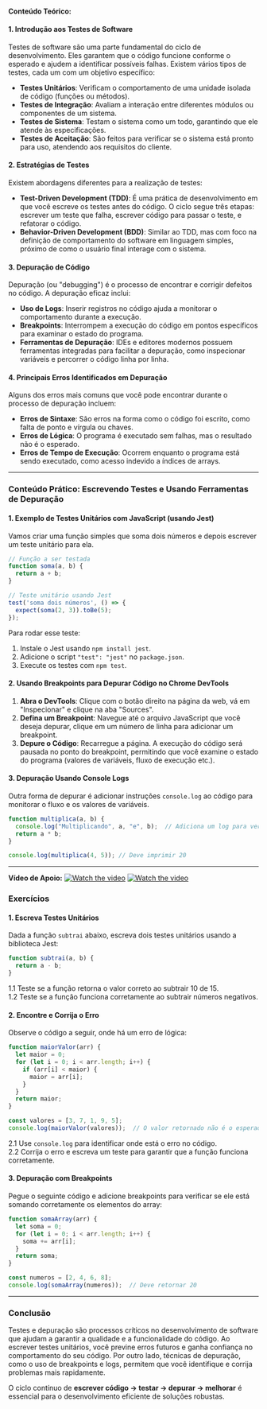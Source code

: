 #### Conteúdo Teórico: 

#### 1. Introdução aos Testes de Software
Testes de software são uma parte fundamental do ciclo de desenvolvimento. Eles garantem que o código funcione conforme o esperado e ajudem a identificar possíveis falhas. Existem vários tipos de testes, cada um com um objetivo específico:

- **Testes Unitários**: Verificam o comportamento de uma unidade isolada de código (funções ou métodos).
- **Testes de Integração**: Avaliam a interação entre diferentes módulos ou componentes de um sistema.
- **Testes de Sistema**: Testam o sistema como um todo, garantindo que ele atende às especificações.
- **Testes de Aceitação**: São feitos para verificar se o sistema está pronto para uso, atendendo aos requisitos do cliente.

#### 2. Estratégias de Testes
Existem abordagens diferentes para a realização de testes:

- **Test-Driven Development (TDD)**: É uma prática de desenvolvimento em que você escreve os testes antes do código. O ciclo segue três etapas: escrever um teste que falha, escrever código para passar o teste, e refatorar o código.
- **Behavior-Driven Development (BDD)**: Similar ao TDD, mas com foco na definição de comportamento do software em linguagem simples, próximo de como o usuário final interage com o sistema.

#### 3. Depuração de Código
Depuração (ou "debugging") é o processo de encontrar e corrigir defeitos no código. A depuração eficaz inclui:

- **Uso de Logs**: Inserir registros no código ajuda a monitorar o comportamento durante a execução.
- **Breakpoints**: Interrompem a execução do código em pontos específicos para examinar o estado do programa.
- **Ferramentas de Depuração**: IDEs e editores modernos possuem ferramentas integradas para facilitar a depuração, como inspecionar variáveis e percorrer o código linha por linha.
  
#### 4. Principais Erros Identificados em Depuração
Alguns dos erros mais comuns que você pode encontrar durante o processo de depuração incluem:

- **Erros de Sintaxe**: São erros na forma como o código foi escrito, como falta de ponto e vírgula ou chaves.
- **Erros de Lógica**: O programa é executado sem falhas, mas o resultado não é o esperado.
- **Erros de Tempo de Execução**: Ocorrem enquanto o programa está sendo executado, como acesso indevido a índices de arrays.

---

### Conteúdo Prático: Escrevendo Testes e Usando Ferramentas de Depuração

#### 1. Exemplo de Testes Unitários com JavaScript (usando Jest)
Vamos criar uma função simples que soma dois números e depois escrever um teste unitário para ela.

```javascript
// Função a ser testada
function soma(a, b) {
  return a + b;
}

// Teste unitário usando Jest
test('soma dois números', () => {
  expect(soma(2, 3)).toBe(5);
});
```

Para rodar esse teste:
1. Instale o Jest usando `npm install jest`.
2. Adicione o script `"test": "jest"` no `package.json`.
3. Execute os testes com `npm test`.

#### 2. Usando Breakpoints para Depurar Código no Chrome DevTools

1. **Abra o DevTools**: Clique com o botão direito na página da web, vá em "Inspecionar" e clique na aba "Sources".
2. **Defina um Breakpoint**: Navegue até o arquivo JavaScript que você deseja depurar, clique em um número de linha para adicionar um breakpoint.
3. **Depure o Código**: Recarregue a página. A execução do código será pausada no ponto do breakpoint, permitindo que você examine o estado do programa (valores de variáveis, fluxo de execução etc.).

#### 3. Depuração Usando Console Logs

Outra forma de depurar é adicionar instruções `console.log` ao código para monitorar o fluxo e os valores de variáveis.

```javascript
function multiplica(a, b) {
  console.log("Multiplicando", a, "e", b);  // Adiciona um log para verificar valores
  return a * b;
}

console.log(multiplica(4, 5)); // Deve imprimir 20
```

---

**Vídeo de Apoio:**
[![Watch the video](https://i.ytimg.com/vi/nGrB8DdAivM/hq720.jpg?sqp=-oaymwEcCNAFEJQDSFXyq4qpAw4IARUAAIhCGAFwAcABBg==&rs=AOn4CLAWkFH9stvKOjxMIENKS2UW--oQhg)](https://youtu.be/nGrB8DdAivM?si=GKIU9jQ3pI7hwp-E)
[![Watch the video](https://i.ytimg.com/vi/HcDJdKfm5nA/hq720.jpg?sqp=-oaymwEcCNAFEJQDSFXyq4qpAw4IARUAAIhCGAFwAcABBg==&rs=AOn4CLC6uplRUvqCMMQGNJ-5J1lLZmLAng)](https://youtu.be/HcDJdKfm5nA?si=q_eIqc-p6CG4ElNP)
### Exercícios

#### 1. Escreva Testes Unitários
Dada a função `subtrai` abaixo, escreva dois testes unitários usando a biblioteca Jest:

```javascript
function subtrai(a, b) {
  return a - b;
}
```

1.1 Teste se a função retorna o valor correto ao subtrair 10 de 15.  
1.2 Teste se a função funciona corretamente ao subtrair números negativos.

#### 2. Encontre e Corrija o Erro
Observe o código a seguir, onde há um erro de lógica:

```javascript
function maiorValor(arr) {
  let maior = 0;
  for (let i = 0; i < arr.length; i++) {
    if (arr[i] < maior) {
      maior = arr[i];
    }
  }
  return maior;
}

const valores = [3, 7, 1, 9, 5];
console.log(maiorValor(valores));  // O valor retornado não é o esperado
```

2.1 Use `console.log` para identificar onde está o erro no código.  
2.2 Corrija o erro e escreva um teste para garantir que a função funciona corretamente.

#### 3. Depuração com Breakpoints
Pegue o seguinte código e adicione breakpoints para verificar se ele está somando corretamente os elementos do array:

```javascript
function somaArray(arr) {
  let soma = 0;
  for (let i = 0; i < arr.length; i++) {
    soma += arr[i];
  }
  return soma;
}

const numeros = [2, 4, 6, 8];
console.log(somaArray(numeros));  // Deve retornar 20
```

---

### Conclusão

Testes e depuração são processos críticos no desenvolvimento de software que ajudam a garantir a qualidade e a funcionalidade do código. Ao escrever testes unitários, você previne erros futuros e ganha confiança no comportamento do seu código. Por outro lado, técnicas de depuração, como o uso de breakpoints e logs, permitem que você identifique e corrija problemas mais rapidamente.

O ciclo contínuo de **escrever código -> testar -> depurar -> melhorar** é essencial para o desenvolvimento eficiente de soluções robustas.